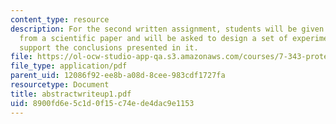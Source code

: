 ```yaml
---
content_type: resource
description: For the second written assignment, students will be given an abstract
  from a scientific paper and will be asked to design a set of experiments that would
  support the conclusions presented in it.
file: https://ol-ocw-studio-app-qa.s3.amazonaws.com/courses/7-343-protein-folding-misfolding-and-human-disease-fall-2004/8900fd6e5c1d0f15c74ede4dac9e1153_abstractwriteup1.pdf
file_type: application/pdf
parent_uid: 12086f92-ee8b-a08d-8cee-983cdf1727fa
resourcetype: Document
title: abstractwriteup1.pdf
uid: 8900fd6e-5c1d-0f15-c74e-de4dac9e1153
---
```


